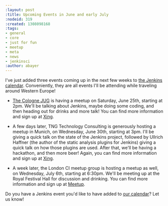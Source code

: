 ```yaml
---
:layout: post
:title: Upcoming Events in June and early July
:nodeid: 319
:created: 1308098168
:tags:
- general
- core
- just for fun
- meetup
- meta
- news
- jenkinsci
:author: abayer
---
```

I've just added three events coming up in the next few weeks to [the Jenkins calendar](/event-calendar). Conveniently, they are all events I'll be attending while traveling around Western Europe!

* [The Cologne JUG](https://jugcologne.org) is having a meetup on Saturday, June 25th, starting at 2pm. We'll be talking about Jenkins, maybe doing some coding, and then heading out for drinks and more talk! You can find more information and sign up at [Xing](https://www.xing.com/events/jugc-jenkins-town-763587).

* A few days later, TNG Technology Consulting is generously hosting a meetup in Munich, on Wednesday, June 30th, starting at 3pm. I'll be giving a quick talk on the state of the Jenkins project, followed by Ullrich Haffner (the author of the static analysis plugins for Jenkins) giving a quick talk on how those plugins are used. After that, we'll be having a hackathon, and then more beer! Again, you can find more information and sign up at [Xing](https://www.xing.com/events/jenkins-treffen-munchen-30-06-2011-776226).

* A week later, the London CI meetup group is hosting a meetup as well, on Wednesday, July 6th, starting at 6:30pm. We'll be meeting up at the Royal Festival Hall for discussion and drinking. You can find more information and sign up at [Meetup](https://www.meetup.com/Continuous-Integration-London/events/21752121/).

Do you have a Jenkins event you'd like to have added to [our calendar](/event-calendar)? Let us know!

<!--break-->
